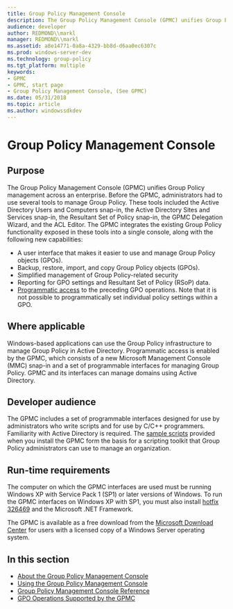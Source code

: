 ```yaml
---
title: Group Policy Management Console
description: The Group Policy Management Console (GPMC) unifies Group Policy management across an enterprise.
audience: developer
author: REDMOND\\markl
manager: REDMOND\\markl
ms.assetid: a8e14771-0a8a-4329-bb8d-d6aa0ec6307c
ms.prod: windows-server-dev
ms.technology: group-policy
ms.tgt_platform: multiple
keywords:
- GPMC
- GPMC, start page
- Group Policy Management Console, (See GPMC)
ms.date: 05/31/2018
ms.topic: article
ms.author: windowssdkdev
---
```


# Group Policy Management Console

## Purpose

The Group Policy Management Console (GPMC) unifies Group Policy management across an enterprise. Before the GPMC, administrators had to use several tools to manage Group Policy. These tools included the Active Directory Users and Computers snap-in, the Active Directory Sites and Services snap-in, the Resultant Set of Policy snap-in, the GPMC Delegation Wizard, and the ACL Editor. The GPMC integrates the existing Group Policy functionality exposed in these tools into a single console, along with the following new capabilities:

-   A user interface that makes it easier to use and manage Group Policy objects (GPOs).
-   Backup, restore, import, and copy Group Policy objects (GPOs).
-   Simplified management of Group Policy-related security
-   Reporting for GPO settings and Resultant Set of Policy (RSoP) data.
-   [Programmatic access](gpmc-interfaces.md) to the preceding GPO operations. Note that it is not possible to programmatically set individual policy settings within a GPO.

## Where applicable

Windows-based applications can use the Group Policy infrastructure to manage Group Policy in Active Directory. Programmatic access is enabled by the GPMC, which consists of a new Microsoft Management Console (MMC) snap-in and a set of programmable interfaces for managing Group Policy. GPMC and its interfaces can manage domains using Active Directory.

## Developer audience

The GPMC includes a set of programmable interfaces designed for use by administrators who write scripts and for use by C/C++ programmers. Familiarity with Active Directory is required. The [sample scripts](group-policy-management-console-scripting-samples-overview.md) provided when you install the GPMC form the basis for a scripting toolkit that Group Policy administrators can use to manage an organization.

## Run-time requirements

The computer on which the GPMC interfaces are used must be running Windows XP with Service Pack 1 (SP1) or later versions of Windows. To run the GPMC interfaces on Windows XP with SP1, you must also install [hotfix 326469](http://go.microsoft.com/fwlink/p/?linkid=118007) and the Microsoft .NET Framework.

The GPMC is available as a free download from the [Microsoft Download Center](http://go.microsoft.com/fwlink/p/?linkid=11899) for users with a licensed copy of a Windows Server operating system.

## In this section

-   [About the Group Policy Management Console](about-the-group-policy-management-console.md)
-   [Using the Group Policy Management Console](using-the-group-policy-management-console-interfaces.md)
-   [Group Policy Management Console Reference](group-policy-management-console-reference.md)
-   [GPO Operations Supported by the GPMC](gpo-operations-supported-by-the-gpmc.md)

 

 




